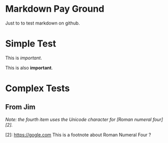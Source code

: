 # Markdown Pay Ground
Just to to test markdown on github.

# Simple Test

This is *important*.

This is also **important**.

# Complex Tests
## From Jim

*Note: the fourth item uses the Unicode character for [Roman numeral four][2].*

[2]: https://gogle.com This is a footnote about Roman Numeral Four ?


